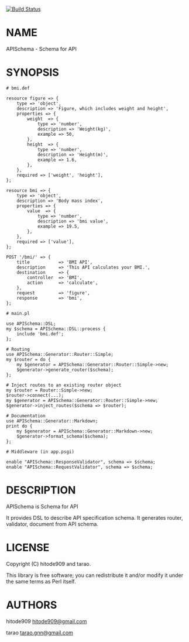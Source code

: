 [![Build Status](https://travis-ci.org/hitode909/APISchema.svg?branch=master)](https://travis-ci.org/hitode909/APISchema)
# NAME

APISchema - Schema for API

# SYNOPSIS

    # bmi.def

    resource figure => {
        type => 'object',
        description => 'Figure, which includes weight and height',
        properties => {
            weight  => {
                type => 'number',
                description => 'Weight(kg)',
                example => 50,
            },
            height  => {
                type => 'number',
                description => 'Height(m)',
                example => 1.6,
            },
        },
        required => ['weight', 'height'],
    };

    resource bmi => {
        type => 'object',
        description => 'Body mass index',
        properties => {
            value  => {
                type => 'number',
                description => 'bmi value',
                example => 19.5,
            },
        },
        required => ['value'],
    };

    POST '/bmi/' => {
        title           => 'BMI API',
        description     => 'This API calculates your BMI.',
        destination     => {
            controller  => 'BMI',
            action      => 'calculate',
        },
        request         => 'figure',
        response        => 'bmi',
    };

    # main.pl

    use APISchema::DSL;
    my $schema = APISchema::DSL::process {
        include 'bmi.def';
    };

    # Routing
    use APISchema::Generator::Router::Simple;
    my $router = do {
        my $generator = APISchema::Generator::Router::Simple->new;
        $generator->generate_router($schema);
    };

    # Inject routes to an existing router object
    my $router = Router::Simple->new;
    $router->connect(...);
    my $generator = APISchema::Generator::Router::Simple->new;
    $generator->inject_routes($schema => $router);

    # Documentation
    use APISchema::Generator::Markdown;
    print do {
        my $generator = APISchema::Generator::Markdown->new;
        $generator->format_schema($schema);
    };

    # Middleware (in app.psgi)

    enable "APISchema::ResponseValidator", schema => $schema;
    enable "APISchema::RequestValidator", schema => $schema;

# DESCRIPTION

APISchema is Schema for API

It provides DSL to describe API specification schema.
It generates router, validator, document from API schema.

# LICENSE

Copyright (C) hitode909 and tarao.

This library is free software; you can redistribute it and/or modify
it under the same terms as Perl itself.

# AUTHORS

hitode909 <hitode909@gmail.com>

tarao <tarao.gnn@gmail.com>
